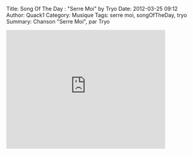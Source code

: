 Title: Song Of The Day : "Serre Moi" by Tryo
Date: 2012-03-25 09:12
Author: Quack1
Category: Musique
Tags: serre moi, songOfTheDay, tryo
Summary: Chanson "Serre Moi", par Tryo

<iframe width="420" height="315" src="http://www.youtube.com/embed/BghJw84zdN0" frameborder="0" allowfullscreen></iframe>
